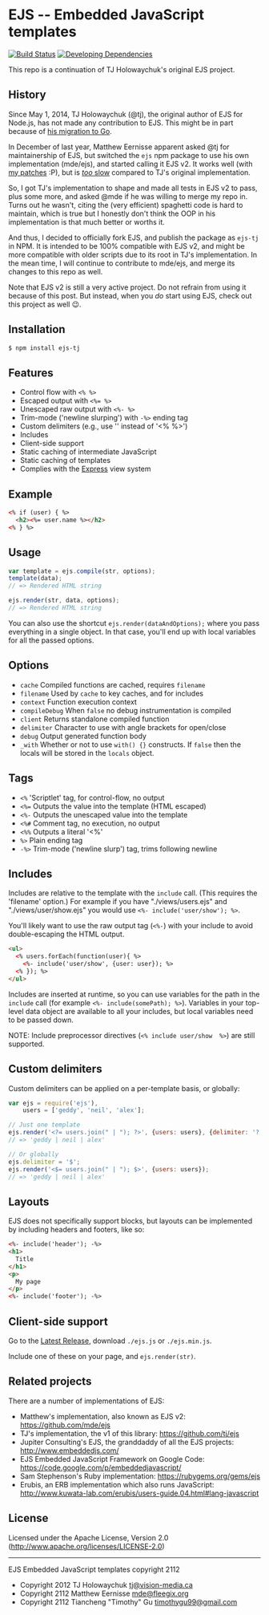 # EJS -- Embedded JavaScript templates

[![Build Status](https://img.shields.io/travis/TimothyGu/ejs-tj/master.svg?style=flat)](https://travis-ci.org/TimothyGu/ejs-tj)
[![Developing Dependencies](https://img.shields.io/david/dev/TimothyGu/ejs-tj.svg?style=flat)](https://david-dm.org/TimothyGu/ejs-tj#info=devDependencies)

This repo is a continuation of TJ Holowaychuk's original EJS project.

## History

Since May 1, 2014, TJ Holowaychuk (@tj), the original author of EJS for
Node.js, has not made any contribution to EJS. This might be in part because
of [his migration to Go](https://medium.com/code-adventures/farewell-node-js-4ba9e7f3e52b).

In December of last year, Matthew Eernisse apparent asked @tj for
maintainership of EJS, but switched the `ejs` npm package to use his own
implementation (mde/ejs), and started calling it EJS v2. It works well (with
[my patches](https://github.com/mde/ejs/commits/master?author=TimothyGu) :P),
but is [*too* slow](https://gist.github.com/TimothyGu/2c43a88789d5302d81f9#file-result-md)
compared to TJ's original implementation.

So, I got TJ's implementation to shape and made all tests in EJS v2 to pass,
plus some more, and asked @mde if he was willing to merge my repo in. Turns
out he wasn't, citing the (very efficient) spaghetti code is hard to maintain,
which is true but I honestly don't think the OOP in his implementation is
that much better or worths it.

And thus, I decided to officially fork EJS, and publish the package as
`ejs-tj` in NPM. It is intended to be 100% compatible with EJS v2, and might
be more compatible with older scripts due to its root in TJ's implementation.
In the mean time, I will continue to contribute to mde/ejs, and merge its
changes to this repo as well.

Note that EJS v2 is still a very active project. Do not refrain from using
it because of this post. But instead, when you *do* start using EJS, check out
this project as well :wink:.

## Installation

```bash
$ npm install ejs-tj
```

## Features

  * Control flow with `<% %>`
  * Escaped output with `<%= %>`
  * Unescaped raw output with `<%- %>`
  * Trim-mode ('newline slurping') with `-%>` ending tag
  * Custom delimiters (e.g., use '<? ?>' instead of '<% %>')
  * Includes
  * Client-side support
  * Static caching of intermediate JavaScript
  * Static caching of templates
  * Complies with the [Express](http://expressjs.com) view system

## Example

```html
<% if (user) { %>
  <h2><%= user.name %></h2>
<% } %>
```

## Usage

```javascript
var template = ejs.compile(str, options);
template(data);
// => Rendered HTML string

ejs.render(str, data, options);
// => Rendered HTML string
```

You can also use the shortcut `ejs.render(dataAndOptions);` where you pass
everything in a single object. In that case, you'll end up with local variables
for all the passed options.

## Options

  - `cache`           Compiled functions are cached, requires `filename`
  - `filename`        Used by `cache` to key caches, and for includes
  - `context`         Function execution context
  - `compileDebug`    When `false` no debug instrumentation is compiled
  - `client`          Returns standalone compiled function
  - `delimiter`       Character to use with angle brackets for open/close
  - `debug`           Output generated function body
  - `_with`           Whether or not to use `with() {}` constructs. If `false`
                      then the locals will be stored in the `locals` object.

## Tags

  - `<%`              'Scriptlet' tag, for control-flow, no output
  - `<%=`             Outputs the value into the template (HTML escaped)
  - `<%-`             Outputs the unescaped value into the template
  - `<%#`             Comment tag, no execution, no output
  - `<%%`             Outputs a literal '<%'
  - `%>`              Plain ending tag
  - `-%>`             Trim-mode ('newline slurp') tag, trims following newline

## Includes

Includes are relative to the template with the `include` call. (This
requires the 'filename' option.) For example if you have "./views/users.ejs" and
"./views/user/show.ejs" you would use `<%- include('user/show'); %>`.

You'll likely want to use the raw output tag (`<%-`) with your include to avoid
double-escaping the HTML output.

```html
<ul>
  <% users.forEach(function(user){ %>
    <%- include('user/show', {user: user}); %>
  <% }); %>
</ul>
```

Includes are inserted at runtime, so you can use variables for the path in the
`include` call (for example `<%- include(somePath); %>`). Variables in your
top-level data object are available to all your includes, but local variables
need to be passed down.

NOTE: Include preprocessor directives (`<% include user/show  %>`) are
still supported.

## Custom delimiters

Custom delimiters can be applied on a per-template basis, or globally:

```javascript
var ejs = require('ejs'),
    users = ['geddy', 'neil', 'alex'];

// Just one template
ejs.render('<?= users.join(" | "); ?>', {users: users}, {delimiter: '?'});
// => 'geddy | neil | alex'

// Or globally
ejs.delimiter = '$';
ejs.render('<$= users.join(" | "); $>', {users: users});
// => 'geddy | neil | alex'
```

## Layouts

EJS does not specifically support blocks, but layouts can be implemented by
including headers and footers, like so:


```html
<%- include('header'); -%>
<h1>
  Title
</h1>
<p>
  My page
</p>
<%- include('footer'); -%>
```

## Client-side support

Go to the [Latest Release](https://github.com/mde/ejs/releases/latest), download
`./ejs.js` or `./ejs.min.js`.

Include one of these on your page, and `ejs.render(str)`.

## Related projects

There are a number of implementations of EJS:

 * Matthew's implementation, also known as EJS v2: https://github.com/mde/ejs
 * TJ's implementation, the v1 of this library: https://github.com/tj/ejs
 * Jupiter Consulting's EJS, the granddaddy of all the EJS projects:
   http://www.embeddedjs.com/
 * EJS Embedded JavaScript Framework on Google Code: https://code.google.com/p/embeddedjavascript/
 * Sam Stephenson's Ruby implementation: https://rubygems.org/gems/ejs
 * Erubis, an ERB implementation which also runs JavaScript: http://www.kuwata-lab.com/erubis/users-guide.04.html#lang-javascript

## License

Licensed under the Apache License, Version 2.0
(<http://www.apache.org/licenses/LICENSE-2.0>)

- - -
EJS Embedded JavaScript templates copyright 2112

- Copyright 2012 TJ Holowaychuk <tj@vision-media.ca>
- Copyright 2112 Matthew Eernisse <mde@fleegix.org>
- Copyright 2112 Tiancheng "Timothy" Gu <timothygu99@gmail.com>


